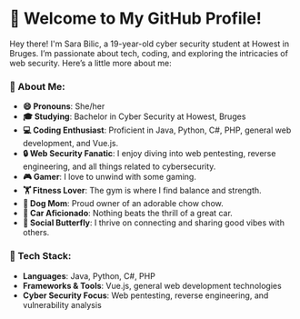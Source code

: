 # 👋 Welcome to My GitHub Profile!

Hey there! I'm Sara Bilic, a 19-year-old cyber security student at Howest in Bruges. I’m passionate about tech, coding, and exploring the intricacies of web security. Here’s a little more about me:

### 🌟 About Me:
- **😄 Pronouns**: She/her
- **🎓 Studying**: Bachelor in Cyber Security at Howest, Bruges
- **💻 Coding Enthusiast**: Proficient in Java, Python, C#, PHP, general web development, and Vue.js.
- **🔒 Web Security Fanatic**: I enjoy diving into web pentesting, reverse engineering, and all things related to cybersecurity.
- **🎮 Gamer**: I love to unwind with some gaming.
- **🏋️ Fitness Lover**: The gym is where I find balance and strength.
- **🐾 Dog Mom**: Proud owner of an adorable chow chow.
- **🚗 Car Aficionado**: Nothing beats the thrill of a great car.
- **🦋 Social Butterfly**: I thrive on connecting and sharing good vibes with others.

### 🔧 Tech Stack:
- **Languages**: Java, Python, C#, PHP
- **Frameworks & Tools**: Vue.js, general web development technologies
- **Cyber Security Focus**: Web pentesting, reverse engineering, and vulnerability analysis

